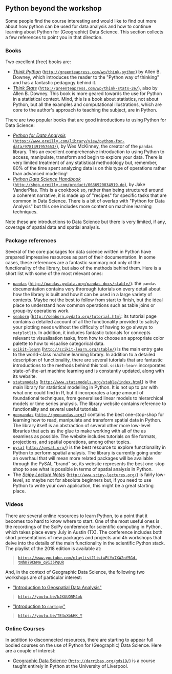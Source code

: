 ## Python beyond the workshop

Some people find the course interesting and would like to find out more about
how python can be used for data analysis and how to continue learning about
Python for (Geographic) Data Science. This section collects a few references
to point you in that direction.

### Books

Two excellent (free) books are:

- [*Think Python*](http://greenteapress.com/wp/think-python/) 
  ([`http://greenteapress.com/wp/think-python`](http://greenteapress.com/wp/think-python)) 
  by Allen B. Downey,
  which introduces the reader to the "Python way of thinking" and has a
  fantastic pedagogy behind it.
- [*Think Stats*](http://greenteapress.com/wp/think-stats-2e/) 
  ([`http://greenteapress.com/wp/think-stats-2e/`](http://greenteapress.com/wp/think-stats-2e/)), 
  also by Allen B. Downey. 
  This book is more geared towards the use for Python in a statistical
  context. Mind, this is a book about statistics, not about Python, but all
  the examples and computational illustrations, which are core to the author's
  approach to teaching the subject, are in Python.

There are two popular books that are good introductions to using Python for
Data Science:

- [*Python for Data
  Analysis*](https://www.oreilly.com/library/view/python-for-data/9781491957653/)
  ([`https://www.oreilly.com/library/view/python-for-data/9781491957653/`](https://www.oreilly.com/library/view/python-for-data/9781491957653/)),
  by Wes McKinney, the creator of the `pandas` library. This an excellent
  comprehensive introduction to using Python to access, manipulate, transform
  and begin to explore your data. There is very limited treatment of any
  statistical methodology but, remember, 80% of the time spent analyzing data
  is on this type of operations rather than advanced modelling!
- [*Python Data Science
  Handbook*](http://shop.oreilly.com/product/0636920034919.do) 
  ([`http://shop.oreilly.com/product/0636920034919.do`](http://shop.oreilly.com/product/0636920034919.do)), 
  by Jake VanderPlas. This is a cookbook so, rather than being structured
  around a coherent narrative, it is made up of "recipes" for specific tasks
  that are common in Data Science. There is a bit of overlap with "Python for
  Data Analysis" but this one includes more content on machine learning
  techniques.

Note these are introductions to Data Science but there is very limited, if
any, coverage of spatial data and spatial analysis.

### Package references

Several of the core packages for data science written in Python have
prepared impressive resources as part of their documentation. In some cases,
these references are a fantastic summary not only of the functionality of the
library, but also of the methods behind them. Here is a short list with some
of the most relevant ones:

- [`pandas`](http://pandas.pydata.org/pandas-docs/stable/) 
  ([`http://pandas.pydata.org/pandas-docs/stable/`](http://pandas.pydata.org/pandas-docs/stable/)): 
  the `pandas` documentation contains very throrough tutorials on every
  detail about how the library is built and how it can be used in a large
  variety of contexts. Maybe not the best to follow from start to finish, but
  the ideal place to understand how common operations such as table joins or
  group-by operations work.
- [`seaborn`](http://seaborn.pydata.org/tutorial.html)
  ([`http://seaborn.pydata.org/tutorial.html`](http://seaborn.pydata.org/tutorial.html): its tutorial 
  page contains a detailed account of all the functionality provided to
  satisfy your plotting needs without the difficulty of having to go always to
  `matplotlib`. In addition, it includes fantastic tutorials for concepts
  relevant to visualisation tasks, from how to choose an appropriate color
  palette to how to visualise categorical data.
- [`scikit-learn`](http://scikit-learn.org/stable/)
  ([`http://scikit-learn.org/stable/`](http://scikit-learn.org/stable/)) is the
  main entry gate to the world-class machine learning library. In addition to
  a detailed description of functionality, there are several tutorials that
  are fantastic introductions to the methods behind this tool. `scikit-learn`
  incorporates state-of-the-art machine learning and is constantly updated,
  along with its website.
- [`statsmodels`](http://www.statsmodels.org/stable/index.html)
  ([`http://www.statsmodels.org/stable/index.html`](http://www.statsmodels.org/stable/index.html))
  is the main library for statistical modelling in Python. It is not up to par
  with what one could find in R, but it incorporates a large amount of
  foundational techniques, from generalised linear models to hierarchical
  models or time series analysis. The library website contains reference to
  functionality and several useful tutorials.
- [`geopandas`](http://geopandas.org/)
  ([`http://geopandas.org/`](http://geopandas.org/)) contains the best 
  one-stop-shop for learning how to read, manipulate and transform spatial
  data in Python. The library itself is an abstraction of several other more
  low-level libraries that acts as the glue to make working with all of the as
  seamless as possible. The website includes tutorials on file formats,
  projections, and spatial operations, among other topics.
- [`pysal`](http://pysal.org/) ([`http://pysal.org/`](http://pysal.org/)) is
  the best resource to explore functionality in Python to perform spatial
  analysis. The library is currently going under an overhaul that will mean
  more related packages will be available through the PySAL "brand" so, its
  website represents the best one-stop shop to see what is possible in terms
  of spatial analysis in Python.
- The [*Scipy Lecture Notes*](http://www.scipy-lectures.org/) 
  ([`http://www.scipy-lectures.org/`](http://www.scipy-lectures.org/)) is fairly
  low-level, so maybe not for absolute beginners but, if you need to use
  Python to write your own application, this might be a great starting place.

### Videos

There are several online resources to learn Python, to a point that it becomes
too hard to know where to start. One of the most useful ones is the recordings
of the SciPy conference for scientific computing in Python, which takes place
every July in Austin (TX). The conference includes both short presentations of
new packages and projects and 4h workshops that delve into the details of the
main functionality in the scientific Python stack. The playlist of the 2018 
edition is available at:

> [`https://www.youtube.com/playlist?list=PLYx7XA2nY5Gd-tNhm79CNMe_qvi35PgUR`](https://www.youtube.com/playlist?list=PLYx7XA2nY5Gd-tNhm79CNMe_qvi35PgUR)

And, in the context of Geographic Data Science, the following two workshops
are of particular interest:

- ["Introduction to Geospatial Data Analysis"](https://youtu.be/kJXUUO5M4ok)
  
> [`https://youtu.be/kJXUUO5M4ok`](https://youtu.be/kJXUUO5M4ok)

- ["Introduction to `cartopy`"](https://youtu.be/TE4uXbkHK_Y)

> [`https://youtu.be/TE4uXbkHK_Y`](https://youtu.be/TE4uXbkHK_Y)

### Online Courses

In addition to disconnected resources, there are starting to appear full
bodied courses on the use of Python for (Geographic) Data Science. Here are a
couple of interest:

- [Geographic Data Science](http://darribas.org/gds19/)
  ([`http://darribas.org/gds19/`](http://darribas.org/gds19/)) is a course
  taught entirely in Python at the University of Liverpool.

